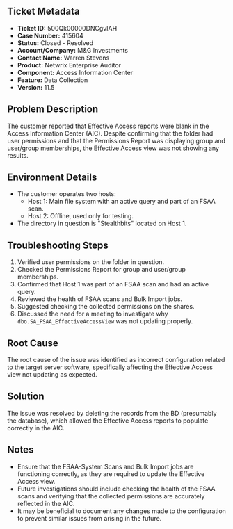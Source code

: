 ## Ticket Metadata
- **Ticket ID:** 500Qk00000DNCgvIAH
- **Case Number:** 415604
- **Status:** Closed - Resolved
- **Account/Company:** M&G Investments
- **Contact Name:** Warren Stevens
- **Product:** Netwrix Enterprise Auditor
- **Component:** Access Information Center
- **Feature:** Data Collection
- **Version:** 11.5

## Problem Description
The customer reported that Effective Access reports were blank in the Access Information Center (AIC). Despite confirming that the folder had user permissions and that the Permissions Report was displaying group and user/group memberships, the Effective Access view was not showing any results.

## Environment Details
- The customer operates two hosts: 
  - Host 1: Main file system with an active query and part of an FSAA scan.
  - Host 2: Offline, used only for testing.
- The directory in question is "Stealthbits" located on Host 1.

## Troubleshooting Steps
1. Verified user permissions on the folder in question.
2. Checked the Permissions Report for group and user/group memberships.
3. Confirmed that Host 1 was part of an FSAA scan and had an active query.
4. Reviewed the health of FSAA scans and Bulk Import jobs.
5. Suggested checking the collected permissions on the shares.
6. Discussed the need for a meeting to investigate why `dbo.SA_FSAA_EffectiveAccessView` was not updating properly.

## Root Cause
The root cause of the issue was identified as incorrect configuration related to the target server software, specifically affecting the Effective Access view not updating as expected.

## Solution
The issue was resolved by deleting the records from the BD (presumably the database), which allowed the Effective Access reports to populate correctly in the AIC.

## Notes
- Ensure that the FSAA-System Scans and Bulk Import jobs are functioning correctly, as they are required to update the Effective Access view.
- Future investigations should include checking the health of the FSAA scans and verifying that the collected permissions are accurately reflected in the AIC.
- It may be beneficial to document any changes made to the configuration to prevent similar issues from arising in the future.